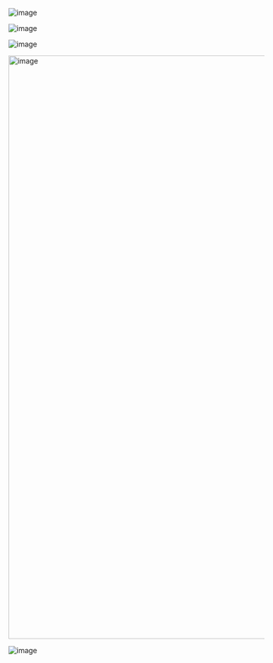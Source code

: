 ![image](https://user-images.githubusercontent.com/53300830/213975963-7f839476-e09e-4b34-be6c-8656cb718cbf.png)

![image](https://user-images.githubusercontent.com/53300830/213984138-b1d5a434-cbd8-413b-a5cf-68627493d468.png)

![image](https://user-images.githubusercontent.com/53300830/214213471-2a9d80ff-8352-41d3-8024-43f6ad9ca6b7.png)

<img width="1146" alt="image" src="https://user-images.githubusercontent.com/53300830/216334924-ee0cf896-b411-4bb6-a477-19b798152c04.png">

![image](https://user-images.githubusercontent.com/53300830/216521425-ee009bb1-ae4d-4fac-b2f2-e2c7e0a43ba8.png)
